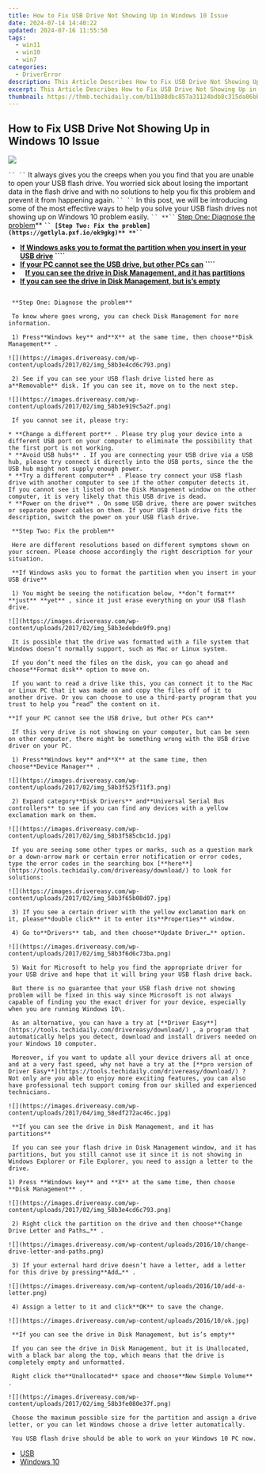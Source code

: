 ```yaml
---
title: How to Fix USB Drive Not Showing Up in Windows 10 Issue
date: 2024-07-14 14:40:22
updated: 2024-07-16 11:55:50
tags:
  - win11
  - win10
  - win7
categories:
  - DriverError
description: This Article Describes How to Fix USB Drive Not Showing Up in Windows 10 Issue
excerpt: This Article Describes How to Fix USB Drive Not Showing Up in Windows 10 Issue
thumbnail: https://thmb.techidaily.com/b11b88dbc857a31124bdb8c315da86bb5d3837eab7f55e4985ff315c1fb2d97a.jpg
---
```


## How to Fix USB Drive Not Showing Up in Windows 10 Issue

![](https://images.drivereasy.com/wp-content/uploads/2017/04/img_58edf239a39fc.png)

```` ``
`` ```` It always gives you the creeps when you you find that you are unable to open your USB flash drive. You worried sick about losing the important data in the flash drive and with no solutions to help you fix this problem and prevent it from happening again.
```` ``
`` ```` In this post, we will be introducing some of the most effective ways to help you solve your USB flash drives not showing up on Windows 10 problem easily.
```` ``
**`` ```` [Step One: Diagnose the problem](https://aidotcom.pxf.io/nkz4kv)**
**```` `` [Step Two: Fix the problem](https://getlyla.pxf.io/ek9gkg)**
**`` ````**

* **[If Windows asks you to format the partition when you insert in your USB drive](https://collovinc.sjv.io/jrkzwp) ````**
* **[If your PC cannot see the USB drive, but other PCs can](https://godlikehost.sjv.io/vnbxzv) ````**
* **```` ```` [If you can see the drive in Disk Management, and it has partitions](https://exvist.pxf.io/dkpnky)**
* [**If you can see the drive in Disk Management, but is’s empty**](https://pish-posh-baby.sjv.io/g1jg15)  
````

 **Step One: Diagnose the problem**

 To know where goes wrong, you can check Disk Management for more information.

 1) Press**Windows key** and**X** at the same time, then choose**Disk Management** .

![](https://images.drivereasy.com/wp-content/uploads/2017/02/img_58b3e4cd6c793.png)

 2) See if you can see your USB flash drive listed here as a**Removable** disk. If you can see it, move on to the next step.

![](https://images.drivereasy.com/wp-content/uploads/2017/02/img_58b3e919c5a2f.png)

 If you cannot see it, please try:

* **Change a different port** . Please try plug your device into a different USB port on your computer to eliminate the possibility that the first port is not working.
* **Avoid USB hubs** . If you are connecting your USB drive via a USB hub, please try connect it directly into the USB ports, since the the USB hub might not supply enough power.
* **Try a different computer** . Please try connect your USB flash drive with another computer to see if the other computer detects it. If you cannot see it listed on the Disk Management window on the other computer, it is very likely that this USB drive is dead.
* **Power on the drive** . On some USB drive, there are power switches or separate power cables on them. If your USB flash drive fits the description, switch the power on your USB flash drive.

 **Step Two: Fix the problem**

 Here are different resolutions based on different symptoms shown on your screen. Please choose accordingly the right description for your situation.

 **If Windows asks you to format the partition when you insert in your USB drive**

 1) You might be seeing the notification below, **don’t format** **just** **yet** , since it just erase everything on your USB flash drive.

![](https://images.drivereasy.com/wp-content/uploads/2017/02/img_58b3edebde9f9.png)

 It is possible that the drive was formatted with a file system that Windows doesn’t normally support, such as Mac or Linux system.

 If you don’t need the files on the disk, you can go ahead and choose**Format disk** option to move on.

 If you want to read a drive like this, you can connect it to the Mac or Linux PC that it was made on and copy the files off of it to another drive. Or you can choose to use a third-party program that you trust to help you “read” the content on it.

**If your PC cannot see the USB drive, but other PCs can**

 If this very drive is not showing on your computer, but can be seen on other computer, there might be something wrong with the USB drive driver on your PC.

 1) Press**Windows key** and**X** at the same time, then choose**Device Manager** .

![](https://images.drivereasy.com/wp-content/uploads/2017/02/img_58b3f525f11f3.png)

 2) Expand category**Disk Drivers** and**Universal Serial Bus controllers** to see if you can find any devices with a yellow exclamation mark on them.

![](https://images.drivereasy.com/wp-content/uploads/2017/02/img_58b3f585cbc1d.jpg)

 If you are seeing some other types or marks, such as a question mark or a down-arrow mark or certain error notification or error codes, type the error codes in the searching box [**here**](https://tools.techidaily.com/drivereasy/download/) to look for solutions:

![](https://images.drivereasy.com/wp-content/uploads/2017/02/img_58b3f65b08d07.jpg)

 3) If you see a certain driver with the yellow exclamation mark on it, please**double click** it to enter its**Properties** window.

 4) Go to**Drivers** tab, and then choose**Update Driver…** option.

![](https://images.drivereasy.com/wp-content/uploads/2017/02/img_58b3f6d6c73ba.png)

 5) Wait for Microsoft to help you find the appropriate driver for your USB drive and hope that it will bring your USB flash drive back.

 But there is no guarantee that your USB flash drive not showing problem will be fixed in this way since Microsoft is not always capable of finding you the exact driver for your device, especially when you are running Windows 10\.

 As an alternative, you can have a try at [**Driver Easy**](https://tools.techidaily.com/drivereasy/download/) , a program that automatically helps you detect, download and install drivers needed on your Windows 10 computer.

 Moreover, if you want to update all your device drivers all at once and at a very fast speed, why not have a try at the [**pro version of Driver Easy**](https://tools.techidaily.com/drivereasy/download/) ? Not only are you able to enjoy more exciting features, you can also have professional tech support coming from our skilled and experienced technicians.

![](https://images.drivereasy.com/wp-content/uploads/2017/04/img_58edf272ac46c.jpg)

 **If you can see the drive in Disk Management, and it has partitions**

 If you can see your flash drive in Disk Management window, and it has partitions, but you still cannot use it since it is not showing in Windows Explorer or File Explorer, you need to assign a letter to the drive.

1) Press **Windows key** and **X** at the same time, then choose **Disk Management** .

![](https://images.drivereasy.com/wp-content/uploads/2017/02/img_58b3e4cd6c793.png)

 2) Right click the partition on the drive and then choose**Change Drive Letter and Paths…** .

![](https://images.drivereasy.com/wp-content/uploads/2016/10/change-drive-letter-and-paths.png)

 3) If your external hard drive doesn’t have a letter, add a letter for this drive by pressing**Add…** .

![](https://images.drivereasy.com/wp-content/uploads/2016/10/add-a-letter.png)
  
 4) Assign a letter to it and click**OK** to save the change.

![](https://images.drivereasy.com/wp-content/uploads/2016/10/ok.jpg)

 **If you can see the drive in Disk Management, but is’s empty**

 If you can see the drive in Disk Management, but it is Unallocated, with a black bar along the top, which means that the drive is completely empty and unformatted.

 Right click the**Unallocated** space and choose**New Simple Volume** .

![](https://images.drivereasy.com/wp-content/uploads/2017/02/img_58b3fe080e37f.png)

 Choose the maximum possible size for the partition and assign a drive letter, or you can let Windows choose a drive letter automatically.

 You USB flash drive should be able to work on your Windows 10 PC now.

````

* [USB](https://store.drivereasy.com/order/cart.php?PRODS=4731822&QTY=1&AFFILIATE=108875)
* [Windows 10](https://tools.techidaily.com/drivereasy/download/)

<ins class="adsbygoogle"
     style="display:block"
     data-ad-format="autorelaxed"
     data-ad-client="ca-pub-7571918770474297"
     data-ad-slot="1223367746"></ins>



<ins class="adsbygoogle"
     style="display:block"
     data-ad-client="ca-pub-7571918770474297"
     data-ad-slot="8358498916"
     data-ad-format="auto"
     data-full-width-responsive="true"></ins>
